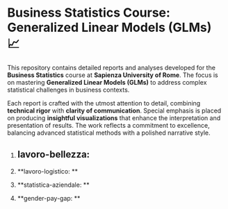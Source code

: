 # **Business Statistics Course: Generalized Linear Models (GLMs)** 📈

This repository contains detailed reports and analyses developed for the **Business Statistics** course at **Sapienza University of Rome**. The focus is on mastering **Generalized Linear Models (GLMs)** to address complex statistical challenges in business contexts. 

Each report is crafted with the utmost attention to detail, combining **technical rigor** with **clarity of communication**. Special emphasis is placed on producing **insightful visualizations** that enhance the interpretation and presentation of results. The work reflects a commitment to excellence, balancing advanced statistical methods with a polished narrative style.


1. **lavoro-bellezza:**
   - 

2. **lavoro-logistico: **

3. **statistica-aziendale: **

4. **gender-pay-gap: **
